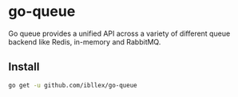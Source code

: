 # go-queue

Go queue provides a unified API across a variety of different queue backend like Redis, in-memory and RabbitMQ.

## Install

```bash
go get -u github.com/ibllex/go-queue
```
